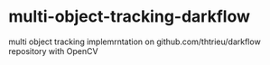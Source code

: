 # multi-object-tracking-darkflow
multi object tracking implemrntation on github.com/thtrieu/darkflow repository with OpenCV 

